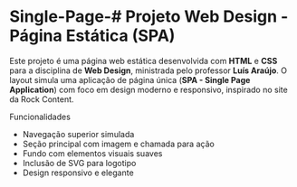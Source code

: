 # Single-Page-# Projeto Web Design - Página Estática (SPA)

Este projeto é uma página web estática desenvolvida com **HTML** e **CSS** para a disciplina de **Web Design**, ministrada pelo professor **Luís Araújo**.
O layout simula uma aplicação de página única (**SPA - Single Page Application**) com foco em design moderno e responsivo, inspirado no site da Rock Content.

Funcionalidades

- Navegação superior simulada
- Seção principal com imagem e chamada para ação
- Fundo com elementos visuais suaves
- Inclusão de SVG para logotipo
- Design responsivo e elegante
